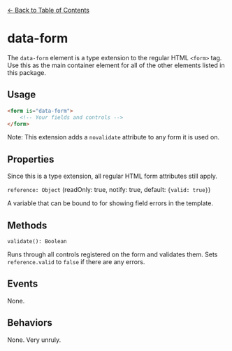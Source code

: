 [<- Back to Table of Contents](../README.md)

# data-form

The `data-form` element is a type extension to the regular HTML
`<form>` tag. Use this as the main container element for all of the
other elements listed in this package.

## Usage

```html
<form is="data-form">
    <!-- Your fields and controls -->
</form>
```
Note: This extension adds a `novalidate` attribute to any form it is used on.

## Properties

Since this is a type extension, all regular HTML form attributes
still apply.

`reference: Object` (readOnly: true, notify: true, default: `{valid: true}`)

A variable that can be bound to for showing field errors in the template.

## Methods

`validate(): Boolean`

 Runs through all controls registered on the form and validates them. 
 Sets `reference.valid` to `false` if there are any errors.

## Events

None.

## Behaviors

None. Very unruly.
